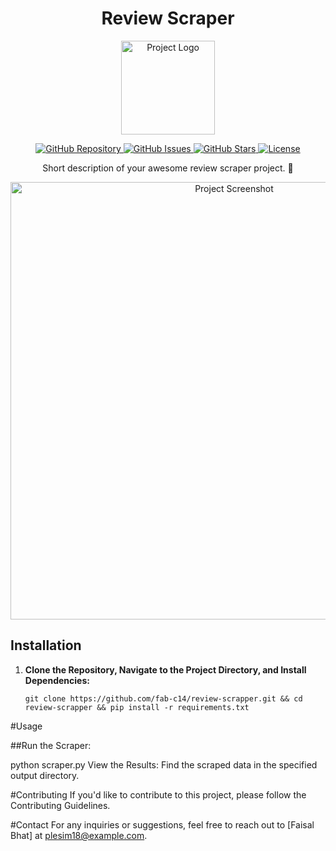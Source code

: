 
<h1 align="center">
  Review Scraper
</h1>

<p align="center">
  <img src="https://your-image-url.com/your-logo.png" alt="Project Logo" width="150">
</p>

<p align="center">
  <a href="https://github.com/fab-c14/review-scrapper.git">
    <img alt="GitHub Repository" src="https://img.shields.io/badge/GitHub-Review%20Scrapper-green.svg?style=for-the-badge">
  </a>
  <a href="https://github.com/fab-c14/review-scrapper/issues">
    <img alt="GitHub Issues" src="https://img.shields.io/github/issues/fab-c14/review-scrapper.svg?style=for-the-badge">
  </a>
  <a href="https://github.com/fab-c14/review-scrapper/stargazers">
    <img alt="GitHub Stars" src="https://img.shields.io/github/stars/fab-c14/review-scrapper.svg?style=for-the-badge">
  </a>
  <a href="https://opensource.org/licenses/MIT">
    <img alt="License" src="https://img.shields.io/badge/License-MIT-yellow.svg?style=for-the-badge">
  </a>
</p>

<p align="center">
  Short description of your awesome review scraper project. 🚀
</p>

<p align="center">
  <img src="https://your-image-url.com/screenshot.png" alt="Project Screenshot" width="700">
</p>

## Installation

1. **Clone the Repository, Navigate to the Project Directory, and Install Dependencies:**
   ```
   git clone https://github.com/fab-c14/review-scrapper.git && cd review-scrapper && pip install -r requirements.txt
#Usage

##Run the Scraper:

python scraper.py
View the Results:
Find the scraped data in the specified output directory.

#Contributing
If you'd like to contribute to this project, please follow the Contributing Guidelines.


#Contact
For any inquiries or suggestions, feel free to reach out to [Faisal Bhat] at plesim18@example.com.
